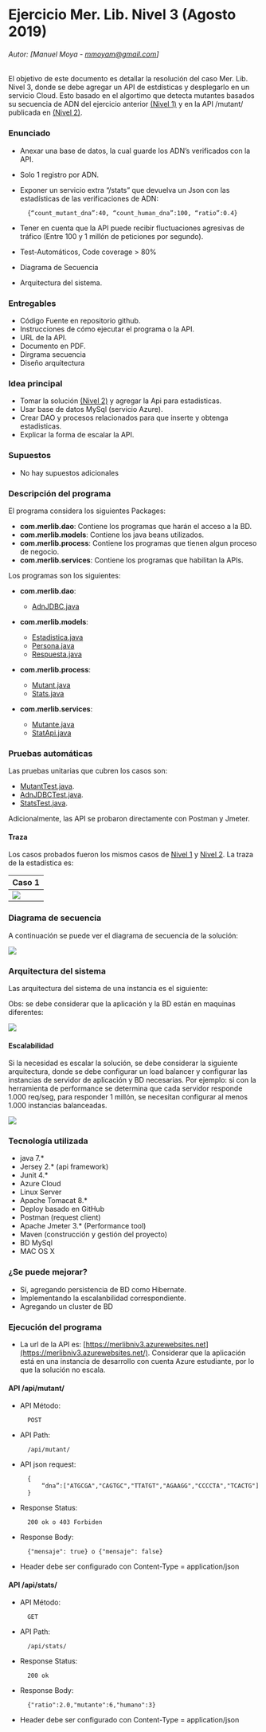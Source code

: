 # Ejercicio Mer. Lib. Nivel 3 (Agosto 2019)
###### Autor: [Manuel Moya - mmoyam@gmail.com]
El objetivo de este documento es detallar la resolución del caso Mer. Lib. Nivel 3, donde se debe agregar un API de estdísticas y desplegarlo en un servicio Cloud. Esto basado en el algortimo que detecta mutantes basados su secuencia de ADN del ejercicio anterior [(Nivel 1)](https://github.com/manumoya/MerLibNiv1/) y en la API /mutant/ publicada en [(Nivel 2)](https://github.com/manumoya/MerLibNiv2/).

### Enunciado

* Anexar una base de datos, la cual guarde los ADN’s verificados con la API.
* Solo 1 registro por ADN.
* Exponer un servicio extra “/stats” que devuelva un Json con las estadísticas de las verificaciones de ADN:
 
		{“count_mutant_dna”:40, “count_human_dna”:100, “ratio”:0.4}

* Tener en cuenta que la API puede recibir fluctuaciones agresivas de tráfico (Entre 100 y 1 millón de peticiones por segundo).
* Test-Automáticos, Code coverage > 80%
* Diagrama de Secuencia 
* Arquitectura del sistema.

### Entregables

* Código Fuente en repositorio github.
* Instrucciones de cómo ejecutar el programa o la API. 
* URL de la API.
* Documento en PDF.
* Dirgrama secuencia
* Diseño arquitectura

### Idea principal

* Tomar la solución [(Nivel 2)](https://github.com/manumoya/MerLibNiv2/) y agregar la Api para estadisticas.
* Usar base de datos MySql (servicio Azure).
* Crear DAO y procesos relacionados para que inserte y obtenga estadisticas.
* Explicar la forma de escalar la API.

### Supuestos
* No hay supuestos adicionales

### Descripción del programa

El programa considera los siguientes Packages:

* **com.merlib.dao**: Contiene los programas que harán el acceso a la BD.
* **com.merlib.models**: Contiene los java beans utilizados.
* **com.merlib.process**: Contiene los programas que tienen algun proceso de negocio.
* **com.merlib.services**: Contiene los programas que habilitan la APIs.

Los programas son los siguientes:

* **com.merlib.dao**: 
	* [AdnJDBC.java](https://github.com/manumoya/MerLibNiv3/tree/master/src/main/java/com/merlib/dao/AdnJDBC.java) 
	
* **com.merlib.models**: 
	* [Estadistica.java](https://github.com/manumoya/MerLibNiv3/tree/master/src/main/java/com/merlib/models/Estadistica.java) 
	* [Persona.java](https://github.com/manumoya/MerLibNiv3/tree/master/src/main/java/com/merlib/models/Persona.java)
	* [Respuesta.java](https://github.com/manumoya/MerLibNiv3/tree/master/src/main/java/com/merlib/models/Respuesta.java)
* **com.merlib.process**: 
	* [Mutant.java](https://github.com/manumoya/MerLibNiv3/tree/master/src/main/java/com/merlib/process/Mutant.java)
	* [Stats.java](https://github.com/manumoya/MerLibNiv3/tree/master/src/main/java/com/merlib/process/Stats.java)
* **com.merlib.services**: 
	* [Mutante.java](https://github.com/manumoya/MerLibNiv3/tree/master/src/main/java/com/merlib/services/Mutante.java)
	* [StatApi.java](https://github.com/manumoya/MerLibNiv3/tree/master/src/main/java/com/merlib/services/StatApi.java)

### Pruebas automáticas

Las pruebas unitarias que cubren los casos son:
 
* [MutantTest.java](https://github.com/manumoya/MerLibNiv3/tree/master/src/test/java/com/merlib/process/MutantTest.java).
* [AdnJDBCTest.java](https://github.com/manumoya/MerLibNiv3/tree/master/src/test/java/com/merlib/dao/AdnJDBCTest.java).
* [StatsTest.java](https://github.com/manumoya/MerLibNiv3/tree/master/src/test/java/com/merlib/process/StatsTest.java).

Adicionalmente, las API se probaron directamente con Postman y Jmeter.

#### Traza
Los casos probados fueron los mismos casos de [Nivel 1](https://github.com/manumoya/MerLibNiv1/) y [Nivel 2](https://github.com/manumoya/MerLibNiv2/). La traza de la estadística es:

|Caso 1  |
|---|
| ![](img/traza1.png) |  

### Diagrama de secuencia

A continuación se puede ver el diagrama de secuencia de la solución:

![](img/diag_sec.png)

### Arquitectura del sistema

Las arquitectura del sistema de una instancia es el siguiente:

Obs: se debe considerar que la aplicación y la BD están en maquinas diferentes:

![](img/diag_sol.png)

#### Escalabilidad

Si la necesidad es escalar la solución, se debe considerar la siguiente arquitectura, donde se debe configurar un load balancer y configurar las instancias de servidor de aplicación y BD necesarias. Por ejemplo: si con la herramienta de performance se determina que cada servidor responde 1.000 req/seg, para responder 1 millón, se necesitan configurar al menos 1.000 instancias balanceadas.

![](img/diag_sol_esc.png)

 
### Tecnología utilizada
* java 7.*
* Jersey 2.* (api framework)
* Junit 4.*
* Azure Cloud
* Linux Server
* Apache Tomacat 8.*
* Deploy basado en GitHub
* Postman (request client)
* Apache Jmeter 3.* (Performance tool)
* Maven (construcción y gestión del proyecto)
* BD MySql
* MAC OS X 	

### ¿Se puede mejorar?

* Sí, agregando persistencia de BD como Hibernate.
* Implementando la escalanbilidad correspondiente.
* Agregando un cluster de BD

### Ejecución del programa

* La url de la API es: [https://merlibniv3.azurewebsites.net](https://merlibniv3.azurewebsites.net/). Considerar que la aplicación está en una instancia de desarrollo con cuenta Azure estudiante, por lo que la solución no escala.

#### API /api/mutant/

* API Método: 
		
		POST
		
* API Path:
 
		/api/mutant/


* API json request:

		{
			“dna”:["ATGCGA","CAGTGC","TTATGT","AGAAGG","CCCCTA","TCACTG"]
		}
		
* Response Status:

		200 ok o 403 Forbiden
		
* Response Body:

		{"mensaje": true} o {"mensaje": false}
		
* Header debe ser configurado con Content-Type = application/json

#### API /api/stats/

* API Método: 
		
		GET
		
* API Path:
 
		/api/stats/
		
* Response Status:

		200 ok
		
* Response Body:

		{"ratio":2.0,"mutante":6,"humano":3}	
	
* Header debe ser configurado con Content-Type = application/json